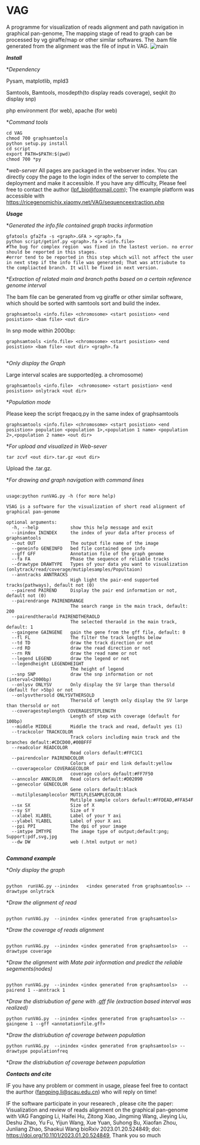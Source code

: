 # VAG
A programme for visualization of reads alignment and path navigation in graphical pan-genome, The mapping stage of read to graph can be processed by vg giraffe/map or other similar softwares. The .bam file generated from the alignment was the file of input in VAG.
![main](https://user-images.githubusercontent.com/46209789/213981873-bc18ff74-93ff-4001-8ecd-3dfc1ed5992c.jpg)


***Install***

**Dependency*

Pysam, matplotlib, mpld3

Samtools, Bamtools, mosdepth(to display reads coverage), seqkit (to display snp)

php environment (for web), apache (for web)

**Command tools*

```
cd VAG
chmod 700 graphsamtools
python setup.py install
cd script 
export PATH=$PATH:$(pwd)
chmod 700 *py
```

**web-server*
All pages are packaged in the webserver index. You can directly copy the page to the login index of the server to complete the deployment and make it accessible. If you have any difficulty, Please feel free to contact the author (lpf_bio@foxmail.com); The example platform was accessible with https://ricegenomichjx.xiaomy.net/VAG/sequenceextraction.php

***Usage***

**Generated the info.file contained graph tracks information*

```
gfatools gfa2fa -s <graph>.GFA > <graph>.fa
python script/getinf.py <graph>.fa > <info.file>  
#The bug for complex region  was fixed in the lastest verion. no error should be reported in this stages.
#error tend to be reported in this step which will not affect the user in next step if the info file was generated; That was attriubute to the compliacted branch. It will be fixed in next version.
```

**Extraction of related main and branch paths based on a certain reference genome interval*

The bam file can be generated from vg giraffe or other similar software, which should be sorted with samtools sort and build the index.

```
graphsamtools <info.file> <chromosome> <start posistion> <end posistion> <bam file> <out dir>
```

In snp mode within 2000bp:
```
graphsamtools <info.file> <chromosome> <start posistion> <end posistion> <bam file> <out dir> <graph>.fa
 
```
**Only display the Graph*

Large interval scales are supported(eg. a chromosome)

```
graphsamtools <info.file>  <chromosome> <start posistion> <end posistion> onlytrack <out dir>
```

**Population mode*

Please keep the script freqacq.py in the same index of graphsamtools

```
graphsamtools <info.file> <chromosome> <start posistion> <end posistion> population <population 1>,<population 1 name> <population 2>,<population 2 name> <out dir>

```
**For upload and visualized in Web-sever*

```
tar zcvf <out dir>.tar.gz <out dir>
```
Upload the <out dir>.tar.gz.

**For drawing and graph navigation with command lines*

```

usage:python runVAG.py -h (for more help) 

VSAG is a software for the visualization of short read alignment of graphical pan-genome

optional arguments:
  -h, --help            show this help message and exit
  --inindex ININDEX     the index of your data after process of graphsamtools
  --out OUT             The output file name of the image
  --geneinfo GENEINFO   bed file contained gene info
  --gff GFF             Annotation file of the graph genome
  --fa FA               Phase the sequence of reliable tracks
  --drawtype DRAWTYPE   Types of your data you want to visualization (onlytrack/read/coverage/mutiplesamples/Popultaion)
  --anntracks ANNTRACKS
                        High light the pair-end supported tracks(pathways), default not (0)
  --pairend PAIREND     Display the pair end information or not, default not (0)
  --pairendrange PAIRENDRANGE
                        The search range in the main track, default: 200
  --pairendtheraold PAIRENDTHERAOLD
                        The selected theraold in the main track, default: 1
  --gaingene GAINGENE   gain the gene from the gff file, default: 0
  --fl FL               The filter the track lengths below
  --td TD               draw the track direction or not
  --rd RD               draw the read direction or not
  --rn RN               draw the read name or not
  --legend LEGEND       draw the legend or not
  --legendheight LEGENDHEIGHT
                        The height of legend
  --snp SNP             draw the snp information or not (interval<2000bp)
  --onlysv ONLYSV       Only display the SV large than thersold (default for >5bp) or not
  --onlysvthersold ONLYSVTHERSOLD
                        Thersold of length only display the SV large than thersold or not
  --coveragesteplength COVERAGESTEPLENGTH
                        Length of step with coverage (default for 100bp)
  --middle MIDDLE       Middle the track and read, default yes (1)
  --trackcolor TRACKCOLOR
                        Track colors including main track and the branches default:#CDCD00,#00BFFF
  --readcolor READCOLOR
                        Read colors default:#FFC1C1
  --pairendcolor PAIRENDCOLOR
                        Colors of pair end link default:yellow
  --coveragecolor COVERAGECOLOR
                        coverage colors default:#FF7F50
  --anncolor ANNCOLOR   Read colors default:#D02090
  --genecolor GENECOLOR
                        Gene colors default:black
  --mutilplesamplecolor MUTILPLESAMPLECOLOR
                        Mutilple sample colors default:#FFDEAD,#FFA54F
  --sx SX               Size of X
  --sy SY               Size of Y
  --xlabel XLABEL       Label of your Y axi
  --ylabel YLABEL       Label of your X axi
  --ppi PPI             The dpi of your image
  --imtype IMTYPE       The image type of output;default:png; Support:pdf,svg,jpg
  --dw DW               web (.html output or not)


```
***Command example***

**Only display the graph*
```

python  runVAG.py --inindex   <index generated from graphsamtools> --drawtype onlytrack

```
**Draw the alignment of read*

```

python runVAG.py  --inindex <index generated from graphsamtools> 

```

**Draw the coverage of reads alignment*

```

python runVAG.py  --inindex <index generated from graphsamtools>  --drawtype coverage

```
 
 **Draw the  alignment with Mate pair information and predict the reliable segements(nodes)*

```

python runVAG.py  --inindex <index generated from graphsamtools>  --pairend 1 --anntrack 1

```
 **Draw the distriubution of gene with .gff file (extraction based interval was realized)*

```
python runVAG.py  --inindex <index generated from graphsamtools> --gaingene 1 --gff <annotationfile.gff>
```
 
**Draw the distriubution of coverage between population*

```
python runVAG.py  --inindex <index generated from graphsamtools> --drawtype populationfreq
```
 
 **Draw the distriubution of coverage between population*


***Contacts and cite***

IF you have any problem or comment in usage, please feel free to contact the aurthor (fangping.li@scau.edu.cn) who will reply on time!

IF the software participate in your researech , please cite the paper: Visualization and review of reads alignment on the graphical pan-genome with VAG
Fangping Li, Haifei Hu, Zitong Xiao, Jingming Wang, Jieying Liu, Deshu Zhao, Yu Fu, Yijun Wang, Xue Yuan, Suhong Bu, Xiaofan Zhou, Junliang Zhao, Shaokui Wang
bioRxiv 2023.01.20.524849; doi: https://doi.org/10.1101/2023.01.20.524849, Thank you so much

